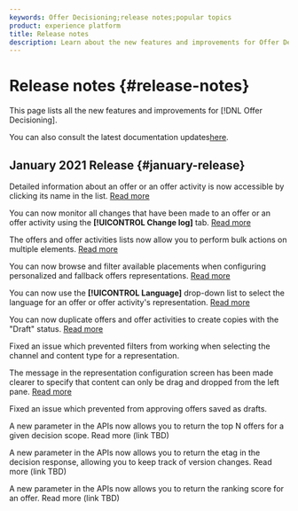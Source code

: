 ```yaml
---
keywords: Offer Decisioning;release notes;popular topics
product: experience platform
title: Release notes
description: Learn about the new features and improvements for Offer Decisioning.
---
```


# Release notes {#release-notes}

This page lists all the new features and improvements for [!DNL Offer Decisioning].

You can also consult the latest documentation updates[here](documentation-updates.md).

## January 2021 Release {#january-release}

Detailed information about an offer or an offer activity is now accessible by clicking its name in the list. [Read more](get-started/using/user-interface.md#information-pane-actions)

You can now monitor all changes that have been made to an offer or an offer activity using the **[!UICONTROL Change log]** tab. [Read more](get-started/using/user-interface.md#monitoring-changes)

The offers and offer activities lists now allow you to perform bulk actions on multiple elements. [Read more](get-started/using/user-interface.md#information-pane-actions)

You can now browse and filter available placements when configuring personalized and fallback offers representations. [Read more](create-offer-activities.md)

You can now use the **[!UICONTROL Language]** drop-down list to select the language for an offer or offer activity's representation. [Read more](create-offer-activities.md)

You can now duplicate offers and offer activities to create copies with the "Draft" status. [Read more](get-started/using/user-interface.md#information-pane-actions)

Fixed an issue which prevented filters from working when selecting the channel and content type for a representation.

The message in the representation configuration screen has been made clearer to specify that content can only be drag and dropped from the left pane. [Read more](create-offer-activities.md)

Fixed an issue which prevented from approving offers saved as drafts.

A new parameter in the APIs now allows you to return the top N offers for a given decision scope. Read more (link TBD)

A new parameter in the APIs now allows you to return the etag in the decision response, allowing you to keep track of version changes. Read more (link TBD)

A new parameter in the APIs now allows you to return the ranking score for an offer. Read more (link TBD)
